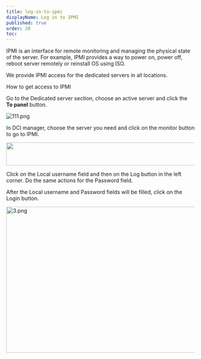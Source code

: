 ```yaml
---
title: log-in-to-ipmi
displayName: Log in to IPMI
published: true
order: 20
toc:
---
```

IPMI is an interface for remote monitoring and managing the physical state of the server. For example, IPMI provides a way to power on, power off, reboot server remotely or reinstall OS using ISO. 

We provide IPMI access for the dedicated servers in all locations.

How to get access to IPMI

Go to the Dedicated server section, choose an active server and click the **To panel** button. 

<img src="https://support.gcore.com/hc/article_attachments/360000008237/111.png" alt="111.png">

In DCI manager, choose the server you need and click on the monitor button to go to IPMI.

<img src="https://support.gcore.com/hc/article_attachments/360000008257/mceclip0.png" width="769" height="62">

Click on the Local username field and then on the Log button in the left corner. Do the same actions for the Password field. 

After the Local username and Password fields will be filled, click on the Login button.

<img src="https://support.gcore.com/hc/article_attachments/360000008217/3.png" alt="3.png" width="650" height="391">
